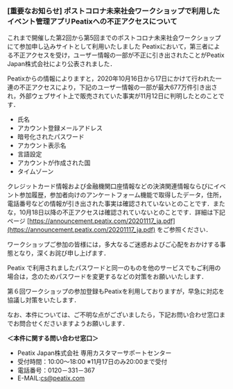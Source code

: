 ### **[重要なお知らせ]** ポストコロナ未来社会ワークショップで利用したイベント管理アプリPeatixへの不正アクセスについて

これまで開催した第2回から第5回までのポストコロナ未来社会ワークショップにて参加申し込みサイトとして利用いたしました Peatixにおいて，第三者による不正アクセスを受け，ユーザー情報の一部が不正に引き出されたことがPeatix Japan株式会社により公表されました．

Peatixからの情報によりますと，2020年10月16日から17日にかけて行われた一連の不正アクセスにより，下記のユーザー情報の一部が最大677万件引き出され，外部ウェブサイト上で販売されていた事実が11月12日に判明したとのことです．
- 氏名
- アカウント登録メールアドレス
- 暗号化されたパスワード
- アカウント表示名
- 言語設定
- アカウントが作成された国
- タイムゾーン

クレジットカード情報および金融機関口座情報などの決済関連情報ならびにイベント参加履歴，参加者向けのアンケートフォーム機能で取得したデータ，住所，電話番号などの情報が引き出された事実は確認されていないとのことです．またな，10月18日以降の不正アクセスは確認されていないとのことです．詳細は下記ページ
[https://announcement.peatix.com/20201117_ja.pdf](https://announcement.peatix.com/20201117_ja.pdf)
をご参照ください．

ワークショップご参加の皆様には，多大なるご迷惑およびご心配をおかけする事態となり，深くお詫び申し上げます．

Peatix で利用されましたパスワードと同一のものを他のサービスでもご利用の場合は，念のためパスワードを変更するなどの対策をお願いいたします．

第６回ワークショップの参加登録もPeatixを利用しておりますが，早急に対応を協議し対策をいたします．

なお、本件については、ご不明な点がございましたら，下記お問い合わせ窓口までお問合せくださいますようお願いします．

**＜本件に関する問い合わせ窓口＞**
- Peatix Japan株式会社 専用カスタマーサポートセンター
- 受付時間：10:00～18:00   ※11月17日のみ20:00まで受付
- 電話番号：0120－331－367
- E-MAIL:cs@peatix.com
